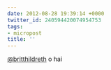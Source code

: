 ```yaml
---
date: 2012-08-28 19:39:14 +0000
twitter_id: 240594420074954753
tags:
- micropost
title: ''
---
```


[@britthildreth](https://twitter.com/britthildreth) o hai
